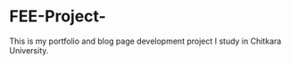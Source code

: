 # FEE-Project-
This is my portfolio and blog page development project 
I study in Chitkara University. 
